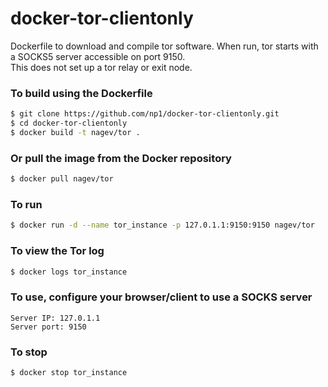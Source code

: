 # docker-tor-clientonly

Dockerfile to download and compile tor software.
When run, tor starts with a SOCKS5 server accessible on port 9150.  
This does not set up a tor relay or exit node.

### To build using the Dockerfile

```bash
$ git clone https://github.com/np1/docker-tor-clientonly.git
$ cd docker-tor-clientonly
$ docker build -t nagev/tor .
```

### Or pull the image from the Docker repository

```bash
$ docker pull nagev/tor
```

### To run

```bash
$ docker run -d --name tor_instance -p 127.0.1.1:9150:9150 nagev/tor
```

### To view the Tor log

```bash
$ docker logs tor_instance
```

### To use, configure your browser/client to use a SOCKS server

    Server IP: 127.0.1.1
    Server port: 9150

### To stop

```bash
$ docker stop tor_instance
```
